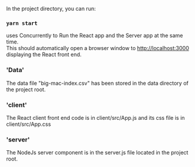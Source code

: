In the project directory, you can run:

### `yarn start`

uses Concurrently to Run the React app and the Server app at the same time.<br />
This should automatically open a browser window to [http://localhost:3000](http://localhost:3000) displaying the React front end.

### 'Data'

The data file "big-mac-index.csv" has been stored in the data directory of the project root.

### 'client'

The React client front end code is in client/src/App.js and its css file is in client/src/App.css

### 'server'

The NodeJs server component is in the server.js file located in the project root. 


